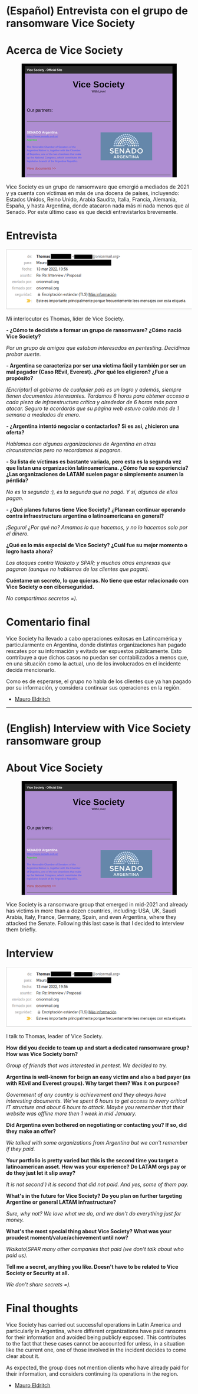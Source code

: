 # (Español) Entrevista con el grupo de ransomware Vice Society

# Acerca de Vice Society

<p align="center">
  <img src="media/Vice-Small.png" />
</p>

Vice Society es un grupo de ransomware que emergió a mediados de 2021 y ya cuenta con víctimas en más de una docena de países, incluyendo: Estados Unidos, Reino Unido, Arabia Saudita, Italia, Francia, Alemania, España, y hasta Argentina, donde atacaron nada más ni nada menos que al Senado. Por este último caso es que decidí entrevistarlos brevemente.

# Entrevista

<p align="center">
  <img src="media/Email.png" />
</p>

Mi interlocutor es Thomas, líder de Vice Society.

**- ¿Cómo te decidiste a formar un grupo de ransomware? ¿Cómo nació Vice Society?**

_Por un grupo de amigos que estaban interesados en pentesting. Decidimos probar suerte._

**- Argentina se caracteriza por ser una víctima fácil y también por ser un mal pagador (Caso REvil, Everest). ¿Por qué los eligieron? ¿Fue a propósito?**

_[Encriptar] al gobierno de cualquier país es un logro y además, siempre tienen documentos interesantes. Tardamos 6 horas para obtener acceso a cada pieza de infraestructura crítica y alrededor de 6 horas más para atacar. Seguro te acordarás que su página web estuvo caída más de 1 semana a mediados de enero._

**- ¿Argentina intentó negociar o contactarlos? Si es así, ¿hicieron una oferta?**

_Hablamos con algunas organizaciones de Argentina en otras circunstancias pero no recordamos si pagaron._

**- Su lista de víctimas es bastante variada, pero esta es la segunda vez que listan una organización latinoamericana. ¿Cómo fue su experiencia? ¿Las organizaciones de LATAM suelen pagar o simplemente asumen la pérdida?**

_No es la segunda :), es la segunda que no pagó. Y sí, algunos de ellos pagan._

**- ¿Qué planes futuros tiene Vice Society? ¿Planean continuar operando contra infraestructura argentina o latinoamericana en general?**

_¡Seguro! ¿Por qué no? Amamos lo que hacemos, y no lo hacemos solo por el dinero._

**¿Qué es lo más especial de Vice Society? ¿Cuál fue su mejor momento o logro hasta ahora?**

_Los ataques contra Waikato y SPAR; y muchas otras empresas que pagaron (aunque no hablamos de los clientes que pagan)._

**Cuéntame un secreto, lo que quieras. No tiene que estar relacionado con Vice Society o con ciberseguridad.**

_No compartimos secretos =)._
  

# Comentario final

Vice Society ha llevado a cabo operaciones exitosas en Latinoamérica y particularmente en Argentina, donde distintas organizaciones han pagado rescates por su información y evitado ser expuestos públicamente. Esto contribuye a que dichos casos no puedan ser contabilizados a menos que, en una situación como la actual, uno de los involucrados en el incidente decida mencionarlo. 

Como es de esperarse, el grupo no habla de los clientes que ya han pagado por su información, y considera continuar sus operaciones en la región.

- [Mauro Eldritch](https://twitter.com/MauroEldritch)


---


# (English) Interview with Vice Society ransomware group

# About Vice Society

<p align="center">
  <img src="media/Vice-Small.png" />
</p>

Vice Society is a ransomware group that emerged in mid-2021 and already has victims in more than a dozen countries, including: USA, UK, Saudi Arabia, Italy, France, Germany, Spain, and even Argentina, where they attacked the Senate. Following this last case is that I decided to interview them briefly.


# Interview

<p align="center">
  <img src="media/Email.png" />
</p>

I talk to Thomas, leader of Vice Society.

**How did you decide to team up and start a dedicated ransomware group? How was Vice Society born?**

_Group of friends that was interested in pentest. We decided to try._

**Argentina is well-known for beign an easy victim and also a bad payer (as with REvil and Everest groups). Why target them? Was it on purpose?**

_Government of any country is achievement and they always have interesting documents. We've spent 6 hours to get access to every critical IT structure and about 6 hours to attack. Maybe you remember that their website was offline more then 1 week in mid January._

**Did Argentina even bothered on negotiating or contacting you? If so, did they make an offer?**

_We talked with some organizations from Argentina but we can't remember if they paid._

**Your portfolio is pretty varied  but this is the second time you target a latinoamerican asset. How was your experience? Do LATAM orgs pay or do they just let it slip away?**

_It is not second ) it is second that did not paid. And yes, some of them pay._

**What's in the future for Vice Society? Do you plan on further targeting Argentine or general LATAM infrastructure?**

_Sure, why not? We love what we do, and we don't do everything just for money._

**What's the most special thing about Vice Society? What was your proudest moment/value/achievement until now?**

_Waikato\SPAR many other companies that paid (we don't talk about who paid us)._

**Tell me a secret, anything you like. Doesn't have to be related to Vice Society or Security at all.**

_We don't share secrets =)._


# Final thoughts

Vice Society has carried out successful operations in Latin America and particularly in Argentina, where different organizations have paid ransoms for their information and avoided being publicly exposed. This contributes to the fact that these cases cannot be accounted for unless, in a situation like the current one, one of those involved in the incident decides to come clear about it.

As expected, the group does not mention clients who have already paid for their information, and considers continuing its operations in the region.

- [Mauro Eldritch](https://twitter.com/MauroEldritch)